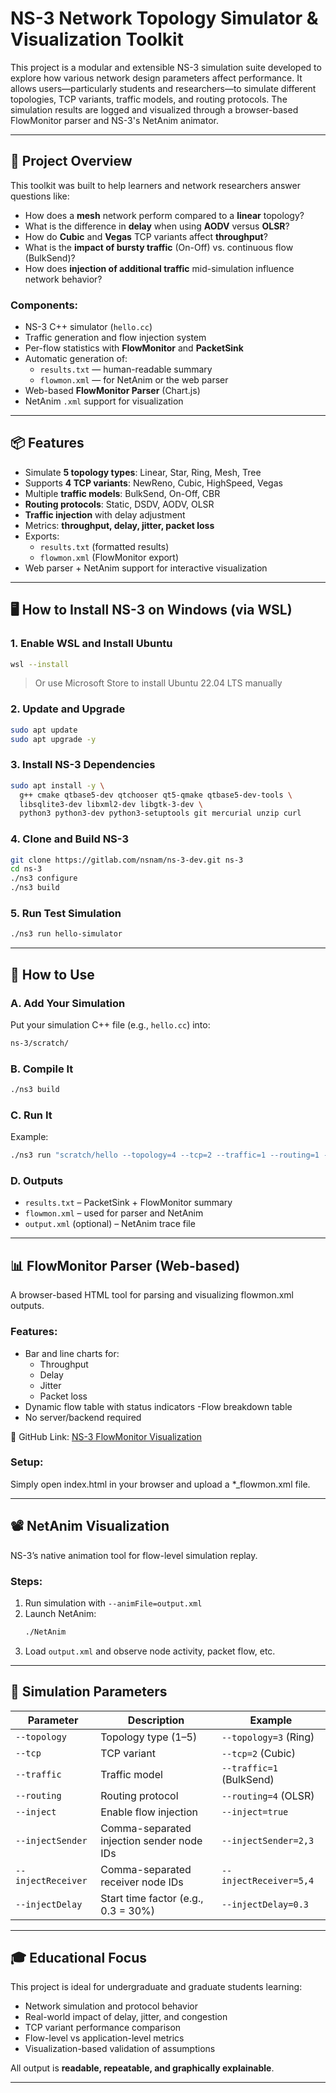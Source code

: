 # NS-3 Network Topology Simulator & Visualization Toolkit

This project is a modular and extensible NS-3 simulation suite developed to explore how various network design parameters affect performance. It allows users—particularly students and researchers—to simulate different topologies, TCP variants, traffic models, and routing protocols. The simulation results are logged and visualized through a browser-based FlowMonitor parser and NS-3's NetAnim animator.

---

## 🧠 Project Overview

This toolkit was built to help learners and network researchers answer questions like:

- How does a **mesh** network perform compared to a **linear** topology?
- What is the difference in **delay** when using **AODV** versus **OLSR**?
- How do **Cubic** and **Vegas** TCP variants affect **throughput**?
- What is the **impact of bursty traffic** (On-Off) vs. continuous flow (BulkSend)?
- How does **injection of additional traffic** mid-simulation influence network behavior?

### Components:

- NS-3 C++ simulator (`hello.cc`)
- Traffic generation and flow injection system
- Per-flow statistics with **FlowMonitor** and **PacketSink**
- Automatic generation of:
  - `results.txt` — human-readable summary
  - `flowmon.xml` — for NetAnim or the web parser
- Web-based **FlowMonitor Parser** (Chart.js)
- NetAnim `.xml` support for visualization

---

## 📦 Features

- Simulate **5 topology types**: Linear, Star, Ring, Mesh, Tree
- Supports **4 TCP variants**: NewReno, Cubic, HighSpeed, Vegas
- Multiple **traffic models**: BulkSend, On-Off, CBR
- **Routing protocols**: Static, DSDV, AODV, OLSR
- **Traffic injection** with delay adjustment
- Metrics: **throughput, delay, jitter, packet loss**
- Exports:
  - `results.txt` (formatted results)
  - `flowmon.xml` (FlowMonitor export)
- Web parser + NetAnim support for interactive visualization

---

## 🖥 How to Install NS-3 on Windows (via WSL)

### 1. Enable WSL and Install Ubuntu

```bash
wsl --install
```

> Or use Microsoft Store to install Ubuntu 22.04 LTS manually

### 2. Update and Upgrade

```bash
sudo apt update
sudo apt upgrade -y
```

### 3. Install NS-3 Dependencies

```bash
sudo apt install -y \
  g++ cmake qtbase5-dev qtchooser qt5-qmake qtbase5-dev-tools \
  libsqlite3-dev libxml2-dev libgtk-3-dev \
  python3 python3-dev python3-setuptools git mercurial unzip curl
```

### 4. Clone and Build NS-3

```bash
git clone https://gitlab.com/nsnam/ns-3-dev.git ns-3
cd ns-3
./ns3 configure
./ns3 build
```

### 5. Run Test Simulation

```bash
./ns3 run hello-simulator
```

---

## 🚀 How to Use

### A. Add Your Simulation

Put your simulation C++ file (e.g., `hello.cc`) into:

```bash
ns-3/scratch/
```

### B. Compile It

```bash
./ns3 build
```

### C. Run It

Example:

```bash
./ns3 run "scratch/hello --topology=4 --tcp=2 --traffic=1 --routing=1 --stopTime=30 --sender=0 --receiver=5"
```

### D. Outputs

- `results.txt` – PacketSink + FlowMonitor summary
- `flowmon.xml` – used for parser and NetAnim
- `output.xml` (optional) – NetAnim trace file

---

## 📊 FlowMonitor Parser (Web-based)

A browser-based HTML tool for parsing and visualizing flowmon.xml outputs.

### Features:
- Bar and line charts for:
  - Throughput
  - Delay
  - Jitter
  - Packet loss
- Dynamic flow table with status indicators
-Flow breakdown table
- No server/backend required

🔗 GitHub Link:
[NS-3 FlowMonitor Visualization](https://github.com/Akshith-desu/NS-3-FlowMonitor-Visualization)

### Setup:

Simply open index.html in your browser and upload a *_flowmon.xml file.

---

## 📽 NetAnim Visualization

NS-3’s native animation tool for flow-level simulation replay.

### Steps:

1. Run simulation with `--animFile=output.xml`
2. Launch NetAnim:
   ```bash
   ./NetAnim
   ```
3. Load `output.xml` and observe node activity, packet flow, etc.

---

## 🔧 Simulation Parameters

| Parameter          | Description                               | Example                  |
| ------------------ | ----------------------------------------- | ------------------------ |
| `--topology`       | Topology type (1–5)                       | `--topology=3` (Ring)    |
| `--tcp`            | TCP variant                               | `--tcp=2` (Cubic)        |
| `--traffic`        | Traffic model                             | `--traffic=1` (BulkSend) |
| `--routing`        | Routing protocol                          | `--routing=4` (OLSR)     |
| `--inject`         | Enable flow injection                     | `--inject=true`          |
| `--injectSender`   | Comma-separated injection sender node IDs | `--injectSender=2,3`     |
| `--injectReceiver` | Comma-separated receiver node IDs         | `--injectReceiver=5,4`   |
| `--injectDelay`    | Start time factor (e.g., 0.3 = 30%)       | `--injectDelay=0.3`      |

---

## 🎓 Educational Focus

This project is ideal for undergraduate and graduate students learning:

- Network simulation and protocol behavior
- Real-world impact of delay, jitter, and congestion
- TCP variant performance comparison
- Flow-level vs application-level metrics
- Visualization-based validation of assumptions

All output is **readable, repeatable, and graphically explainable**.

---
